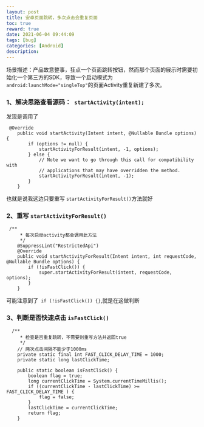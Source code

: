 ```yaml
---
layout: post
title: 安卓页面跳转，多次点击会重复页面
toc: true
reward: true
date: 2021-06-04 09:44:09
tags: [bug]
categories: [Android]
description: 
---
```

场景描述：产品故意整事，狂点一个页面跳转按钮，然而那个页面的展示时需要初始化一个第三方的SDK，导致一个启动模式为 ``` android:launchMode="singleTop"```的页面Activity重复新建了多次。

### 1、解决思路查看源码：` startActivity(intent);`
<!-- more -->
发现是调用了
```
 @Override
    public void startActivity(Intent intent, @Nullable Bundle options) {
        if (options != null) {
            startActivityForResult(intent, -1, options);
        } else {
            // Note we want to go through this call for compatibility with
            // applications that may have overridden the method.
            startActivityForResult(intent, -1);
        }
    }
```
也就是说我这边只要重写 `startActivityForResult()`方法就好
### 2、重写 `startActivityForResult()`
```
 /**
     * 每次启动activity都会调用此方法
     */
    @SuppressLint("RestrictedApi")
    @Override
    public void startActivityForResult(Intent intent, int requestCode, @Nullable Bundle options) {
        if (!isFastClick()) {
            super.startActivityForResult(intent, requestCode, options);
        }
    }
```
可能注意到了` if (!isFastClick()) {}`,就是在这做判断
### 3、判断是否快速点击 `isFastClick()`
```
  /**
     * 检查是否重复跳转，不需要则重写方法并返回true
     */
    // 两次点击间隔不能少于1000ms
    private static final int FAST_CLICK_DELAY_TIME = 1000;
    private static long lastClickTime;

    public static boolean isFastClick() {
        boolean flag = true;
        long currentClickTime = System.currentTimeMillis();
        if ((currentClickTime - lastClickTime) >= FAST_CLICK_DELAY_TIME ) {
            flag = false;
        }
        lastClickTime = currentClickTime;
        return flag;
    }
```
